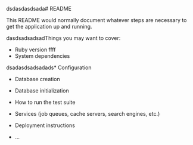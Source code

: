 dsdasdasdsada# README

This README would normally document whatever steps are necessary to get the
application up and running.

dasdsadsadsadThings you may want to cover:

* Ruby version
ffff
* System dependencies

dsadasdsadsadads* Configuration

* Database creation

* Database initialization

* How to run the test suite

* Services (job queues, cache servers, search engines, etc.)

* Deployment instructions

* ...
